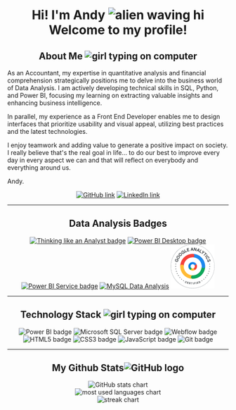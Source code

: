 <h1 align="center"> Hi! I'm Andy <img src="https://media.giphy.com/media/kReKcfrs1YoTmt2AQt/giphy.gif" alt="alien waving hi" width="50"/> Welcome to my profile! </h1>

<!--- About Me -->
<h2 align="center"> About Me <img src="https://media.giphy.com/media/4XXo8A7CIW1lZGgdhm/giphy.gif" alt="girl typing on computer" width="50"/> </h2>

<p>
    As an Accountant, my expertise in quantitative analysis and financial comprehension strategically positions me to delve into the business world of Data Analysis. I am actively developing technical skills in SQL, Python, and Power BI, focusing my learning on extracting valuable insights and enhancing business intelligence.
  
  In parallel, my experience as a Front End Developer enables me to design interfaces that prioritize usability and visual appeal, utilizing best practices and the latest technologies.  
  

  I enjoy teamwork and adding value to generate a positive impact on society. I really believe that's the real goal in life... to do our best to improve every day in every aspect we can and that will reflect on everybody and everything around us.
  
  Andy.
</p>

<!--- Social Media Links -->
<p align="center">
  <a href="https://github.com/AndreaOliver"><img src="https://img.shields.io/badge/GitHub-%23121011.svg?style=plastic&logo=github&logoColor=white" alt="GitHub link" height="20"/></a> 
  <a href="https://www.linkedin.com/in/andrea--oliver"><img src="https://img.shields.io/badge/LinkedIn-%230077B5.svg?style=plastic&logo=linkedin&logoColor=white" alt="LinkedIn link" height="20"/></a>
</p>  

____________________

<!-- Data Analysis Badges -->
<h2 align="center"> Data Analysis Badges </h2>

<p align="center">
  <a href="https://certificates.mavenanalytics.io/ffa9bee6-7761-4f13-9ac1-0d4e06608fab"><img src="https://api.accredible.com/v1/frontend/credential_website_embed_image/badge/87325450" alt="Thinking like an Analyst badge" height="100"/></a> 
  <a href="https://certificates.mavenanalytics.io/8b7b46ab-1c06-4d33-b6b6-656cf6ae868c"><img src="https://api.accredible.com/v1/frontend/credential_website_embed_image/badge/88953855" alt="Power BI Desktop badge" height="100"/></a> 
  <a href="https://certificates.mavenanalytics.io/c3ecb84e-390f-44b7-ae19-130e3e97a210"><img src="https://api.accredible.com/v1/frontend/credential_website_embed_image/badge/92426614" alt="Power BI Service badge" height="100"/></a> 
  <a href="https://certificates.mavenanalytics.io/ebd338bf-5fe1-4c9c-a004-0eb61bfe5740"><img src="https://api.accredible.com/v1/frontend/credential_website_embed_image/badge/93159591" alt="MySQL Data Analysis" height="100"/></a> 
  <a href="https://skillshop.credential.net/1d723be1-6dff-454c-a5dd-f12e2d6d408e"><img src="/assets/Google Analytics Certified.png" alt="Google Analytics Certified badge" height="100"/></a> 
</p>

____________________

<!--- Technology Stack -->
<h2 align="center">Technology Stack <img src="https://media.giphy.com/media/NgurY1o4z080Jfoyzw/giphy.gif" alt="girl typing on computer" width="50"/></h2>

<div align="center">
  <img src="https://img.shields.io/badge/Power_BI-F2C811?style=plastic&logo=powerbi&logoColor=black" alt="Power BI badge"/>
  <img src="https://img.shields.io/badge/Microsoft%20SQL%20Server-CC2927?style=plastic&logo=microsoft%20sql%20server&logoColor=white" alt="Microsoft SQL Server badge"/>

  <img src="https://img.shields.io/badge/Webflow-blue.svg?style=plastic&logo=webflow-css&logoColor=white" alt="Webflow badge"/>
  
  <img src="https://img.shields.io/badge/HTML5-%23E34F26.svg?style=plastic&logo=html5&logoColor=white" alt="HTML5 badge"/>
  <img src="https://img.shields.io/badge/CSS3-%231572B6.svg?style=plastic&logo=css3&logoColor=white" alt="CSS3 badge"/>
  <img src="https://img.shields.io/badge/JavaScript-%23323330.svg?style=plastic&logo=javascript&logoColor=%23F7DF1E" alt="JavaScript badge"/>
  
  <img src="https://img.shields.io/badge/Git-%23F05033.svg?style=plastic&logo=git&logoColor=white" alt="Git badge"/>
  
</div>

____________________

<!--- GitHub Stats -->
<h2 align="center">
  My Github Stats<img src="https://media.giphy.com/media/KzJkzjggfGN5Py6nkT/giphy.gif" alt="GitHub logo" width="50" color="white">
</h2>

<div align="center">
  <img src = "https://github-readme-stats-andreaoliver.vercel.app/api?username=andreaoliver&count_private=true&show_icons=true&theme=tokyonight&hide=issues&include_all_commits=true" alt="GitHub stats chart">
</div>

<div align="center"  >
  <img src = "https://github-readme-stats-andreaoliver.vercel.app/api/top-langs/?username=andreaoliver&count_private=true&theme=tokyonight" alt="most used languages chart">
</div>

<div align="center">
  <img src = "https://github-readme-streak-stats.herokuapp.com/?user=andreaoliver&count_private=true&theme=tokyonight" alt="streak chart">
</div>
